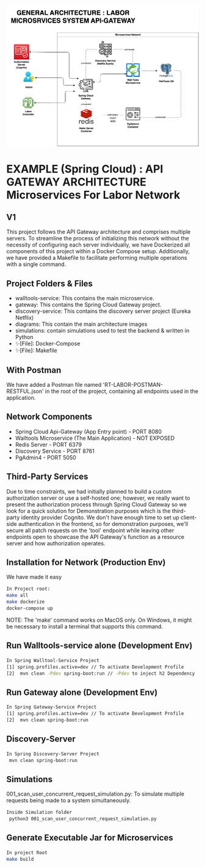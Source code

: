<img src="diagrams/API-GATEWAY-ARCHITECTURE.png">

# EXAMPLE (Spring Cloud) : API GATEWAY ARCHITECTURE Microservices For Labor Network

## V1

This project follows the API Gateway architecture and comprises multiple servers. To streamline the process of initializing this network without the necessity of configuring each server individually, we have Dockerized all components of this project within a Docker Compose setup. Additionally, we have provided a Makefile to facilitate performing multiple operations with a single command.

## Project Folders & Files

- walltools-service: This contains the main microservice.
- gateway: This contains the Spring Cloud Gateway project.
- discovery-service: This contains the discovery server project (Eureka Netflix)
- diagrams: This contain the main architecture images
- simulations: contain simulations used to test the backend & written in Python
- ✨[File]: Docker-Compose
- ✨[File]: Makefile

## With Postman

We have added a Postman file named 'RT-LABOR-POSTMAN-RESTFUL.json' in the root of the project, containing all endpoints used in the application.

## Network Components

- Spring Cloud Api-Gateway (App Entry point) - PORT 8080
- Walltools Microservice (The Main Application) - NOT EXPOSED
- Redis Server - PORT 6379
- Discovery Service - PORT 8761
- PgAdmin4 - PORT 5050

## Third-Party Services

Due to time constraints, we had initially planned to build a custom authorization server or use a self-hosted one; however, we really want to present the authorization process through Spring Cloud Gateway so we look for a quick solution for Demonstration purposes which is the third-party identity provider Cognito. We don't have enough time to set up client-side authentication in the frontend, so for demonstration purposes, we'll secure all patch requests on the 'tool' endpoint while leaving other endpoints open to showcase the API Gateway's function as a resource server and how authorization operates.

## Installation for Network (Production Env)

We have made it easy

```sh
In Project root:
make all
make dockerize
docker-compose up
```

NOTE: The 'make' command works on MacOS only. On Windows, it might be necessary to install a terminal that supports this command.

## Run Walltools-service alone (Development Env)

```sh
In Spring Walltool-Service Project
[1] spring.profiles.active=dev // To activate Development Profile
[2]  mvn clean -Pdev spring-boot:run // -Pdev to inject h2 Dependency
```

## Run Gateway alone (Development Env)

```sh
In Spring Gateway-Service Project
[1] spring.profiles.active=dev // To activate Development Profile
[2]  mvn clean spring-boot:run
```

## Discovery-Server

```sh
In Spring Discovery-Server Project
 mvn clean spring-boot:run
```

## Simulations

001_scan_user_concurrent_request_simulation.py: To simulate multiple requests being made to a system simultaneously.

```sh
Inside Simulation folder
 python3 001_scan_user_concurrent_request_simulation.py
```

## Generate Executable Jar for Microservices

```sh
In project Root
make build
```
